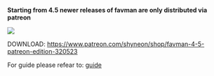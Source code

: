 **Starting from 4.5 newer releases of favman are only distributed via patreon** 

<img src="https://github.com/shy-neon/Favman/blob/main/images/main.gif">

DOWNLOAD: https://www.patreon.com/shyneon/shop/favman-4-5-patreon-edition-320523

For guide please refear to: <a href="https://github.com/shy-neon/Favman/blob/main/guide.md">guide</a>
